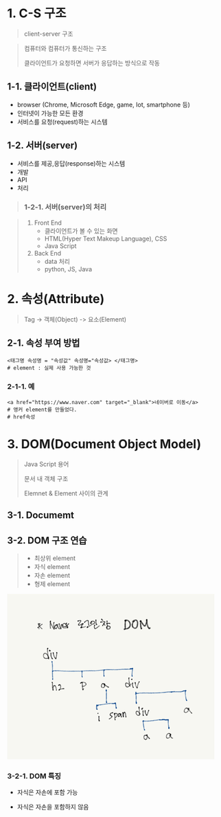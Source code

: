 # 1. C-S 구조

> client-server 구조

> 컴퓨터와 컴퓨터가 통신하는 구조
>
> 클라이언트가 요청하면 서버가 응답하는 방식으로 작동

## 1-1. 클라이언트(client)

- browser (Chrome, Microsoft Edge, game, Iot, smartphone 등)
- 인터넷이 가능한 모든 환경
- 서비스를 요청(request)하는 시스템

## 1-2. 서버(server)

- 서비스를 제공,응답(response)하는 시스템
- 개발
- API
- 처리

> ### 1-2-1. 서버(server)의 처리

> 1. Front End
>    - 클라이언트가 볼 수 있는 화면
>    - HTML(Hyper Text Makeup Language), CSS
>    - Java Script
> 2. Back End
>    - data 처리
>    - python, JS, Java

# 2. 속성(Attribute)

> Tag -> 객체(Object) -> 요소(Element)

## 2-1. 속성 부여 방법

```
<태그명 속성명 = "속성값" 속성명="속성값> </태그명>
# element : 실제 사용 가능한 것
```

### 2-1-1. 예

```
<a href="https://www.naver.com" target="_blank">네이버로 이동</a>
# 앵커 element를 만들었다.
# href속성
```

# 3. DOM(Document Object Model)

> Java Script 용어
>
> 문서 내 객체 구조
>
> Elemnet & Element 사이의 관계

## 3-1. Documemt

## 3-2. DOM 구조 연습

> - 최상위 element
> - 자식 element
> - 자손 element
> - 형제 element

![DOM](DOM.png)

### 3-2-1. DOM 특징

- 자식은 자손에 포함 가능

- 자식은 자손을 포함하지 않음

